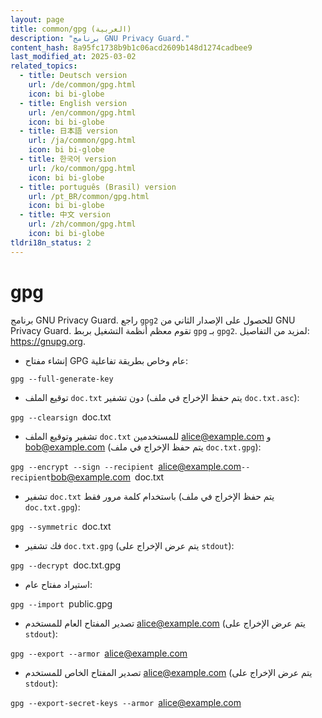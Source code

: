 ```yaml
---
layout: page
title: common/gpg (العربية)
description: "برنامج GNU Privacy Guard."
content_hash: 8a95fc1738b9b1c06acd2609b148d1274cadbee9
last_modified_at: 2025-03-02
related_topics:
  - title: Deutsch version
    url: /de/common/gpg.html
    icon: bi bi-globe
  - title: English version
    url: /en/common/gpg.html
    icon: bi bi-globe
  - title: 日本語 version
    url: /ja/common/gpg.html
    icon: bi bi-globe
  - title: 한국어 version
    url: /ko/common/gpg.html
    icon: bi bi-globe
  - title: português (Brasil) version
    url: /pt_BR/common/gpg.html
    icon: bi bi-globe
  - title: 中文 version
    url: /zh/common/gpg.html
    icon: bi bi-globe
tldri18n_status: 2
---
```

# gpg

برنامج GNU Privacy Guard.
راجع `gpg2` للحصول على الإصدار الثاني من GNU Privacy Guard. تقوم معظم أنظمة التشغيل بربط `gpg` بـ `gpg2`.
لمزيد من التفاصيل: <https://gnupg.org>.

- إنشاء مفتاح GPG عام وخاص بطريقة تفاعلية:

`gpg --full-generate-key`

- توقيع الملف `doc.txt` دون تشفير (يتم حفظ الإخراج في ملف `doc.txt.asc`):

`gpg --clearsign `<span class="tldr-var badge badge-pill bg-dark-lm bg-white-dm text-white-lm text-dark-dm font-weight-bold">doc.txt</span>

- تشفير وتوقيع الملف `doc.txt` للمستخدمين alice@example.com و bob@example.com (يتم حفظ الإخراج في ملف `doc.txt.gpg`):

`gpg --encrypt --sign --recipient `<span class="tldr-var badge badge-pill bg-dark-lm bg-white-dm text-white-lm text-dark-dm font-weight-bold">alice@example.com</span>` --recipient `<span class="tldr-var badge badge-pill bg-dark-lm bg-white-dm text-white-lm text-dark-dm font-weight-bold">bob@example.com</span>` `<span class="tldr-var badge badge-pill bg-dark-lm bg-white-dm text-white-lm text-dark-dm font-weight-bold">doc.txt</span>

- تشفير `doc.txt` باستخدام كلمة مرور فقط (يتم حفظ الإخراج في ملف `doc.txt.gpg`):

`gpg --symmetric `<span class="tldr-var badge badge-pill bg-dark-lm bg-white-dm text-white-lm text-dark-dm font-weight-bold">doc.txt</span>

- فك تشفير `doc.txt.gpg` (يتم عرض الإخراج على `stdout`):

`gpg --decrypt `<span class="tldr-var badge badge-pill bg-dark-lm bg-white-dm text-white-lm text-dark-dm font-weight-bold">doc.txt.gpg</span>

- استيراد مفتاح عام:

`gpg --import `<span class="tldr-var badge badge-pill bg-dark-lm bg-white-dm text-white-lm text-dark-dm font-weight-bold">public.gpg</span>

- تصدير المفتاح العام للمستخدم alice@example.com (يتم عرض الإخراج على `stdout`):

`gpg --export --armor `<span class="tldr-var badge badge-pill bg-dark-lm bg-white-dm text-white-lm text-dark-dm font-weight-bold">alice@example.com</span>

- تصدير المفتاح الخاص للمستخدم alice@example.com (يتم عرض الإخراج على `stdout`):

`gpg --export-secret-keys --armor `<span class="tldr-var badge badge-pill bg-dark-lm bg-white-dm text-white-lm text-dark-dm font-weight-bold">alice@example.com</span>
